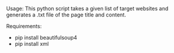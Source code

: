 Usage:
This python script takes a given list of target websites and generates a .txt file of the page title and content.

Requirements:
- pip install beautifulsoup4
- pip install xml
